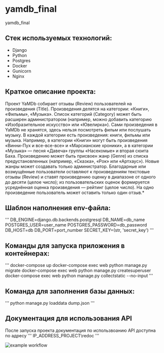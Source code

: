 # yamdb_final
yamdb_final

## Cтек используемых технологий:
- Django
- Python
- Postgres
- Docker
- Gunicorn
- Nginx

## Краткое описание проекта:
Проект YaMDb собирает отзывы (Review) пользователей на произведения (Title). Произведения делятся на категории: «Книги», «Фильмы», «Музыка». Список категорий (Category) может быть расширен администратором (например, можно добавить категорию «Изобразительное искусство» или «Ювелирка»).
Сами произведения в YaMDb не хранятся, здесь нельзя посмотреть фильм или послушать музыку.
В каждой категории есть произведения: книги, фильмы или музыка. Например, в категории «Книги» могут быть произведения «Винни-Пух и все-все-все» и «Марсианские хроники», а в категории «Музыка» — песня «Давеча» группы «Насекомые» и вторая сюита Баха.
Произведению может быть присвоен жанр (Genre) из списка предустановленных (например, «Сказка», «Рок» или «Артхаус»). Новые жанры может создавать только администратор.
Благодарные или возмущённые пользователи оставляют к произведениям текстовые отзывы (Review) и ставят произведению оценку в диапазоне от одного до десяти (целое число); из пользовательских оценок формируется усреднённая оценка произведения — рейтинг (целое число). На одно произведение пользователь может оставить только один отзыв.*

## Шаблон наполнения env-файла:
'''
DB_ENGINE=django.db.backends.postgresql
DB_NAME=db_name
POSTGRES_USER=user_name
POSTGRES_PASSWORD=db_password
DB_HOST=db
DB_PORT=port_number
SECRET_KEY=(str, 'secret_key')
'''

## Команды для запуска приложения в контейнерах:
'''
docker-compose up
docker-compose exec web python manage.py migrate
docker-compose exec web python manage.py createsuperuser
docker-compose exec web python manage.py collectstatic --no-input
'''

## Команда для заполнения базы данных:
'''
python manage.py loaddata dump.json 
'''

## Документация для использования API
После запуска проекта документация по использвоанию API доступна по адресу 
'''
IP_ADDRESS_PROJECT\redoc
'''


![example workflow](https://github.com/teles04/yamdb_final/actions/workflows/yamdb_workflow.yml/badge.svg)
